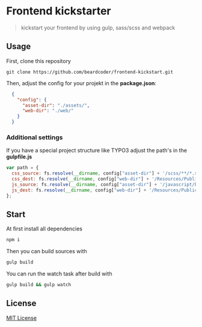 # Frontend kickstarter

> kickstart your frontend by using gulp, sass/scss and webpack

## Usage

First, clone this repository

```shell
git clone https://github.com/beardcoder/frontend-kickstart.git
```

Then, adjust the config for your projekt in the **package.json**:

```json
  {
    "config": {
      "asset-dir": "./assets/",
      "web-dir": "./web/"
    }
  }
```

### Additional settings

If you have a special project structure like TYPO3 adjust the path's in the **gulpfile.js**

```javascript
var path = {
  css_source: fs.resolve(__dirname, config["asset-dir"] + '/scss/**/*.scss'),
  css_dest: fs.resolve(__dirname, config["web-dir"] + '/Resources/Public/Css/'),
  js_source: fs.resolve(__dirname, config["asset-dir"] + '/javascript/basic.js'),
  js_dest: fs.resolve(__dirname, config["web-dir"] + '/Resources/Public/JavaScript/')
};
```

## Start

At first install all dependencies

```bash
npm i
```

Then you can build sources with

```bash
gulp build
```


You can run the watch task after build with

```bash
gulp build && gulp watch
```

## License

[MIT License](http://en.wikipedia.org/wiki/MIT_License)
